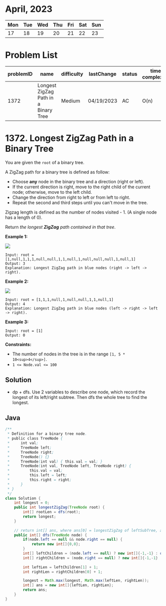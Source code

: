 # April, 2023
|Mon|Tue|Wed|Thu|Fri|Sat|Sun|
|-|-|-|-|-|-|-|
|17|18|19|20|21|22|23|

# **Problem List**
|problemID|name|difficulty|lastChange|status|time complexity|beat|comment|recorded|
|-|-|-|-|-|-|-|-|-|
|1372|Longest ZigZag Path in a Binary Tree|Medium|04/19/2023|AC|O(n)|70.8%|DFS, dp|Y|

# 1372. Longest ZigZag Path in a Binary Tree
You are given the `root` of a binary tree.

A ZigZag path for a binary tree is defined as follow:

-   Choose **any** node in the binary tree and a direction (right or left).
-   If the current direction is right, move to the right child of the current node; otherwise, move to the left child.
-   Change the direction from right to left or from left to right.
-   Repeat the second and third steps until you can't move in the tree.

Zigzag length is defined as the number of nodes visited - 1. (A single node has a length of 0).

Return _the longest **ZigZag** path contained in that tree_.

**Example 1:**

![](https://assets.leetcode.com/uploads/2020/01/22/sample_1_1702.png)

```
Input: root = [1,null,1,1,1,null,null,1,1,null,1,null,null,null,1,null,1]
Output: 3
Explanation: Longest ZigZag path in blue nodes (right -> left -> right).

```

**Example 2:**

![](https://assets.leetcode.com/uploads/2020/01/22/sample_2_1702.png)

```
Input: root = [1,1,1,null,1,null,null,1,1,null,1]
Output: 4
Explanation: Longest ZigZag path in blue nodes (left -> right -> left -> right).

```

**Example 3:**

```
Input: root = [1]
Output: 0

```

**Constraints:**

-   The number of nodes in the tree is in the range `[1, 5 * 10<sup>4</sup>]`.
-   `1 <= Node.val <= 100`

## Solution 
- dp + dfs. Use 2 variables to describe one node, which record the longest of its left/right subtree. Then dfs the whole tree to find the longest.
## Java
```java {.line-numbers}
/**
 * Definition for a binary tree node.
 * public class TreeNode {
 *     int val;
 *     TreeNode left;
 *     TreeNode right;
 *     TreeNode() {}
 *     TreeNode(int val) { this.val = val; }
 *     TreeNode(int val, TreeNode left, TreeNode right) {
 *         this.val = val;
 *         this.left = left;
 *         this.right = right;
 *     }
 * }
 */
class Solution {
    int longest = 0;
    public int longestZigZag(TreeNode root) {
        int[] rootLen = dfs(root);
        return longest;
    }
    
    // return int[] ans, where ans[0] = longestZigZag of leftSubTree, ans[1] = longestZigZag of rightSubtree.
    public int[] dfs(TreeNode node) { 
        if(node.left == null && node.right == null) {
            return new int[]{0,0};
        }
        int[] leftChildren = (node.left == null) ? new int[]{-1,-1} : dfs(node.left);
        int[] rightChildren = (node.right == null) ? new int[]{-1,-1} : dfs(node.right);
        
        int leftLen = leftChildren[1] + 1;
        int rightLen = rightChildren[0] + 1;

        longest = Math.max(longest, Math.max(leftLen, rightLen));
        int[] ans = new int[]{leftLen, rightLen};
        return ans;
    }
}
```
